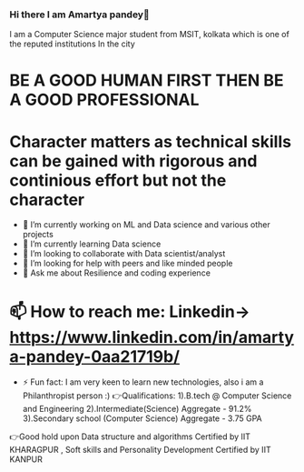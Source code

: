### Hi there I am Amartya pandey👋

I am a Computer Science major student from MSIT, kolkata which is one of the reputed institutions
In the city

# BE A GOOD HUMAN FIRST THEN BE A GOOD PROFESSIONAL
# Character matters as technical skills can be gained with rigorous and continious effort but not the character


- 🔭 I’m currently working on ML and Data science and various other projects 
- 🌱 I’m currently learning Data science
- 👯 I’m looking to collaborate with Data scientist/analyst
- 🤔 I’m looking for help with peers and like minded people
- 💬 Ask me about Resilience and coding experience
# 📫 How to reach me: Linkedin-> https://www.linkedin.com/in/amartya-pandey-0aa21719b/
- ⚡ Fun fact: I am very keen to learn new technologies, also i am a Philanthropist person :)
👉Qualifications: 1).B.tech @ Computer Science and Engineering 
                  2).Intermediate(Science) Aggregate - 91.2%
                  3).Secondary school (Computer Science) Aggregate - 3.75 GPA

👉Good hold upon Data structure and algorithms Certified by IIT KHARAGPUR ,
Soft skills and Personality Development Certified by IIT KANPUR


